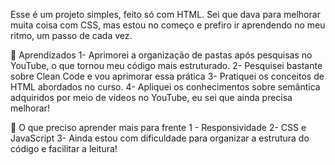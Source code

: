 Esse é um projeto simples, feito só com HTML. Sei que dava para melhorar muita coisa com CSS, mas estou no começo e prefiro ir aprendendo no meu ritmo, um passo de cada vez.

📌 Aprendizados
1- Aprimorei a organização de pastas após pesquisas no YouTube, o que tornou meu código mais estruturado.
2- Pesquisei bastante sobre Clean Code e vou aprimorar essa prática
3- Pratiquei os conceitos de HTML abordados no curso.
4- Apliquei os conhecimentos sobre semântica adquiridos por meio de vídeos no YouTube, eu sei que ainda precisa melhorar!

📌 O que preciso aprender mais para frente
1 - Responsividade
2- CSS e JavaScript
3- Ainda estou com dificuldade para organizar a estrutura do código e facilitar a leitura!
